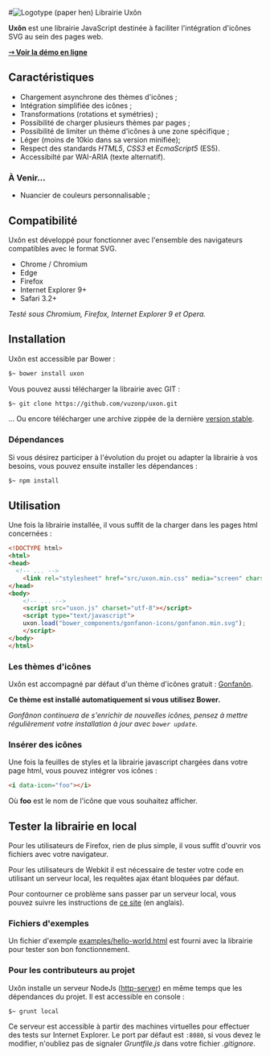 #![Logotype (paper hen)](https://i.imgur.com/cAeI3W3.png) Librairie Uxôn

**Uxôn** est une librairie JavaScript destinée à faciliter l'intégration d'icônes SVG au sein des pages web.

**[&#x21FE; Voir la démo en ligne](http://jsbin.com/hojukuj/edit?html,css,js,output)**

## Caractéristiques

- Chargement asynchrone des thèmes d'icônes ;
- Intégration simplifiée des icônes ;
- Transformations (rotations et symétries) ;
- Possibilité de charger plusieurs thèmes par pages ;
- Possibilité de limiter un thème d'icônes à une zone spécifique ;
- Léger (moins de 10kio dans sa version minifiée);
- Respect des standards *HTML5*, *CSS3* et *EcmaScript5* (ES5).
- Accessibilté par WAI-ARIA (texte alternatif).

### À Venir...

- Nuancier de couleurs personnalisable ;

## Compatibilité

Uxôn est développé pour fonctionner avec l'ensemble des navigateurs compatibles avec le format SVG.

- Chrome / Chromium
- Edge
- Firefox
- Internet Explorer 9+
- Safari 3.2+

*Testé sous Chromium, Firefox, Internet Explorer 9 et Opera.*

## Installation

Uxôn est accessible par Bower :
```sh
$~ bower install uxon
```
Vous pouvez aussi télécharger la librairie avec GIT :
```sh
$~ git clone https://github.com/vuzonp/uxon.git
```

... Ou encore télécharger une archive zippée de la dernière [version stable](https://github.com/vuzonp/uxon/archive/master.zip).

### Dépendances

Si vous désirez participer à l'évolution du projet ou adapter la librairie à vos besoins, vous pouvez ensuite installer les dépendances :

```sh
$~ npm install
```

## Utilisation

Une fois la librairie installée, il vous suffit de la charger dans les pages html concernées :

```html
<!DOCTYPE html>
<html>
<head>
  <!-- ... -->
	<link rel="stylesheet" href="src/uxon.min.css" media="screen" charset="utf-8">
</head>
<body>
	<!-- ... -->
	<script src="uxon.js" charset="utf-8"></script>
	<script type="text/javascript">
	uxon.load("bower_components/gonfanon-icons/gonfanon.min.svg");
 	</script>
</body>
</html>
```

### Les thèmes d'icônes

Uxôn est accompagné par défaut d'un thème d'icônes gratuit : [Gonfanôn](https://github.com/vuzonp/gonfanon-icons).

**Ce thème est installé automatiquement si vous utilisez Bower.**

*Gonfânon continuera de s'enrichir de nouvelles icônes, pensez à mettre régulièrement votre installation à jour avec `bower update`.*

### Insérer des icônes

Une fois la feuilles de styles et la librairie javascript chargées dans votre page html, vous pouvez intégrer vos icônes :

```html
<i data-icon="foo"></i>
```

Où **foo** est le nom de l'icône que vous souhaitez afficher.

## Tester la librairie en local

Pour les utilisateurs de Firefox, rien de plus simple, il vous suffit d'ouvrir vos fichiers avec votre navigateur.

Pour les utilisateurs de Webkit il est nécessaire de tester votre code en utilisant un serveur local, les requêtes ajax étant bloquées par défaut.

Pour contourner ce problème sans passer par un serveur local, vous pouvez suivre les instructions de [ce site](http://www.chrome-allow-file-access-from-file.com/) (en anglais).

### Fichiers d'exemples

Un fichier d'exemple [examples/hello-world.html](https://github.com/vuzonp/uxon/blob/master/examples/hello-world.html) est fourni avec la librairie pour tester son bon fonctionnement.

### Pour les contributeurs au projet
Uxôn installe un serveur NodeJs ([http-server](https://www.npmjs.com/package/http-server)) en même temps que les dépendances du projet. Il est accessible en console :

```sh
$~ grunt local
```

Ce serveur est accessible à partir des machines virtuelles pour effectuer des tests sur Internet Explorer. Le port par défaut est `:8080`, si vous devez le modifier, n'oubliez pas de signaler *Gruntfile.js* dans votre fichier *.gitignore*.
